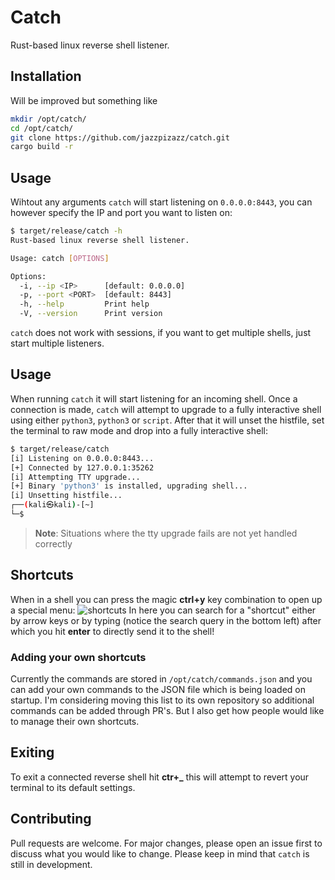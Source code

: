 # Catch
Rust-based linux reverse shell listener.

## Installation

Will be improved but something like

```bash
mkdir /opt/catch/
cd /opt/catch/
git clone https://github.com/jazzpizazz/catch.git
cargo build -r
```
## Usage
Wihtout any arguments `catch` will start listening on `0.0.0.0:8443`, you can however specify the IP and port you want to listen on:
```bash
$ target/release/catch -h
Rust-based linux reverse shell listener.

Usage: catch [OPTIONS]

Options:
  -i, --ip <IP>      [default: 0.0.0.0]
  -p, --port <PORT>  [default: 8443]
  -h, --help         Print help
  -V, --version      Print version

```
`catch` does not work with sessions, if you want to get multiple shells, just start multiple listeners.

## Usage
When running `catch` it will start listening for an incoming shell. Once a connection is made, `catch` will attempt to upgrade to a fully interactive shell using either `python3`, `python3` or `script`. After that it will unset the histfile, set the terminal to raw mode and drop into a fully interactive shell:
```bash
$ target/release/catch   
[i] Listening on 0.0.0.0:8443...
[+] Connected by 127.0.0.1:35262
[i] Attempting TTY upgrade...
[+] Binary 'python3' is installed, upgrading shell...
[i] Unsetting histfile...
┌──(kali㉿kali)-[~]
└─$    
```
> **Note**: Situations where the tty upgrade fails are not yet handled correctly

## Shortcuts
When in a shell you can press the magic **ctrl+y** key combination to open up a special menu:
![shortcuts](https://github.com/user-attachments/assets/f3be2960-fee4-4f6c-a961-6b521c6cba99)
In here you can search for a "shortcut" either by arrow keys or by typing (notice the search query in the bottom left) after which you hit **enter** to directly send it to the shell!
### Adding your own shortcuts
Currently the commands are stored in `/opt/catch/commands.json` and you can add your own commands to the JSON file which is being loaded on startup. I'm considering moving this list to its own repository so additional commands can be added through PR's. But I also get how people would like to manage their own shortcuts.

## Exiting
To exit a connected reverse shell hit **ctr+_** this will attempt to revert your terminal to its default settings.

## Contributing

Pull requests are welcome. For major changes, please open an issue first
to discuss what you would like to change. Please keep in mind that `catch` is still in development.

